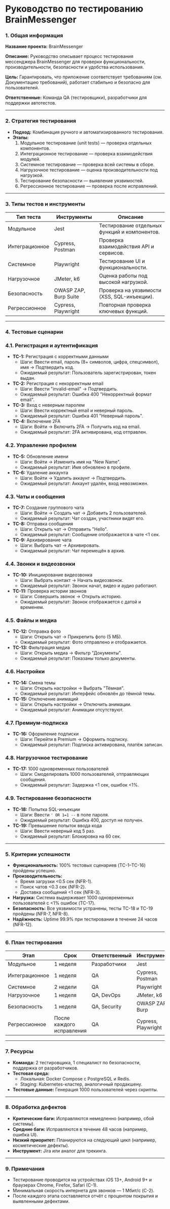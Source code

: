 # Руководство по тестированию BrainMessenger

### 1. Общая информация

**Название проекта:** BrainMessenger

**Описание:** Руководство описывает процесс тестирования мессенджера BrainMessenger для проверки функциональности, производительности, безопасности и удобства использования.

**Цель:** Гарантировать, что приложение соответствует требованиям (см. Документацию требований), работает стабильно и безопасно для пользователей.

**Ответственные:** Команда QA (тестировщики), разработчики для поддержки автотестов.

---

### 2. Стратегия тестирования

- **Подход:** Комбинация ручного и автоматизированного тестирования.
- **Этапы:**
    1. Модульное тестирование (unit tests) — проверка отдельных компонентов.
    2. Интеграционное тестирование — проверка взаимодействия модулей.
    3. Системное тестирование — проверка всей системы в сборе.
    4. Нагрузочное тестирование — оценка производительности под нагрузкой.
    5. Тестирование безопасности — выявление уязвимостей.
    6. Регрессионное тестирование — проверка после исправлений.

---

### 3. Типы тестов и инструменты

| Тип теста | Инструменты | Описание |
| --- | --- | --- |
| Модульное | Jest | Тестирование отдельных функций и компонентов. |
| Интеграционное | Cypress, Postman | Проверка взаимодействия API и сервисов. |
| Системное | Playwright | Тестирование UI и функциональности. |
| Нагрузочное | JMeter, k6 | Оценка работы под высокой нагрузкой. |
| Безопасность | OWASP ZAP, Burp Suite | Проверка на уязвимости (XSS, SQL-инъекции). |
| Регрессионное | Cypress, Playwright | Повторная проверка ключевых функций. |

---

### 4. Тестовые сценарии

### 4.1. Регистрация и аутентификация

- **TC-1:** Регистрация с корректными данными
    - Шаги: Ввести email, пароль (8+ символов, цифра, спецсимвол), имя → Подтвердить код.
    - Ожидаемый результат: Пользователь зарегистрирован, токен выдан.
- **TC-2:** Регистрация с некорректным email
    - Шаги: Ввести "invalid-email" → Подтвердить.
    - Ожидаемый результат: Ошибка 400 "Некорректный формат email".
- **TC-3:** Вход с неверным паролем
    - Шаги: Ввести корректный email и неверный пароль.
    - Ожидаемый результат: Ошибка 401 "Неверный пароль".
- **TC-4:** Включение 2FA
    - Шаги: Войти → Включить 2FA → Получить код на email.
    - Ожидаемый результат: 2FA активирована, код отправлен.

### 4.2. Управление профилем

- **TC-5:** Обновление имени
    - Шаги: Войти → Изменить имя на "New Name".
    - Ожидаемый результат: Имя обновлено в профиле.
- **TC-6:** Удаление аккаунта
    - Шаги: Войти → Удалить аккаунт → Подтвердить.
    - Ожидаемый результат: Аккаунт удалён, вход невозможен.

### 4.3. Чаты и сообщения

- **TC-7:** Создание группового чата
    - Шаги: Войти → Создать чат → Добавить 2 пользователей.
    - Ожидаемый результат: Чат создан, участники видят его.
- **TC-8:** Отправка сообщения
    - Шаги: Открыть чат → Отправить "Hello".
    - Ожидаемый результат: Сообщение отображается в чате <1 сек.
- **TC-9:** Архивирование чата
    - Шаги: Выбрать чат → Архивировать.
    - Ожидаемый результат: Чат перемещён в архив.

### 4.4. Звонки и видеозвонки

- **TC-10:** Инициирование видеозвонка
    - Шаги: Выбрать контакт → Начать видеозвонок.
    - Ожидаемый результат: Звонок начат, видео и аудио работают.
- **TC-11:** Проверка истории звонков
    - Шаги: Совершить звонок → Открыть историю.
    - Ожидаемый результат: Звонок отображается с датой и временем.

### 4.5. Файлы и медиа

- **TC-12:** Отправка фото
    - Шаги: Открыть чат → Прикрепить фото (5 МБ).
    - Ожидаемый результат: Фото отправлено и отображается.
- **TC-13:** Фильтрация медиа
    - Шаги: Открыть медиа → Фильтр "Документы".
    - Ожидаемый результат: Показаны только документы.

### 4.6. Настройки

- **TC-14:** Смена темы
    - Шаги: Открыть настройки → Выбрать "Тёмная".
    - Ожидаемый результат: Интерфейс обновлён до тёмной темы.
- **TC-15:** Отключение анимаций
    - Шаги: Открыть настройки → Отключить анимации.
    - Ожидаемый результат: Анимации отсутствуют.

### 4.7. Премиум-подписка

- **TC-16:** Оформление подписки
    - Шаги: Перейти в Premium → Оформить подписку.
    - Ожидаемый результат: Подписка активирована, платёж записан.

### 4.8. Нагрузочное тестирование

- **TC-17:** 1000 одновременных пользователей
    - Шаги: Смоделировать 1000 пользователей, отправляющих сообщения.
    - Ожидаемый результат: Задержка <1 сек, ошибок <1%.

### 4.9. Тестирование безопасности

- **TC-18:** Попытка SQL-инъекции
    - Шаги: Ввести `' OR 1=1 --` в поле пароля.
    - Ожидаемый результат: Ошибка 400, доступ не получен.
- **TC-19:** Превышение попыток ввода кода
    - Шаги: Ввести неверный код 5 раз.
    - Ожидаемый результат: Блокировка на 60 сек.

---

### 5. Критерии успешности

- **Функциональность:** 100% тестовых сценариев (TC-1–TC-16) пройдены успешно.
- **Производительность:**
    - Время загрузки <0.5 сек (NFR-1).
    - Поиск чатов <0.3 сек (NFR-2).
    - Доставка сообщений <1 сек (NFR-3).
- **Нагрузка:** Система выдерживает 1000 одновременных пользователей с <1% ошибок (TC-17).
- **Безопасность:** Все уязвимости устранены, тесты TC-18 и TC-19 пройдены (NFR-7, NFR-8).
- **Надёжность:** Uptime 99.9% при тестировании в течение 24 часов (NFR-12).

---

### 6. План тестирования

| Этап | Срок | Ответственный | Инструменты |
| --- | --- | --- | --- |
| Модульное | 1 неделя | Разработчики | Jest |
| Интеграционное | 1 неделя | QA | Cypress, Postman |
| Системное | 2 недели | QA | Playwright |
| Нагрузочное | 1 неделя | QA, DevOps | JMeter, k6 |
| Безопасность | 1 неделя | QA, Security | OWASP ZAP, Burp |
| Регрессионное | После каждого исправления | QA | Cypress, Playwright |

---

### 7. Ресурсы

- **Команда:** 2 тестировщика, 1 специалист по безопасности, поддержка от разработчиков.
- **Тестовая среда:**
    - Локальная: Docker Compose с PostgreSQL и Redis.
    - Staging: Kubernetes-кластер, аналогичный продакшену.
- **Тестовые данные:** Генерация 1000 пользователей через скрипты.

---

### 8. Обработка дефектов

- **Критические баги:** Исправляются немедленно (например, сбой системы).
- **Средние баги:** Исправляются в течение 48 часов (например, ошибка UI).
- **Низкий приоритет:** Планируются на следующий цикл (например, косметические дефекты).
- **Инструмент:** Jira или аналог для трекинга.

---

### 9. Примечания

- Тестирование проводится на устройствах iOS 13+, Android 9+ и браузерах Chrome, Firefox, Safari (C-1).
- Минимальная скорость интернета для звонков — 1 Мбит/с (C-2).
- После каждого этапа составляется отчёт с процентом покрытия и выявленными дефектами.